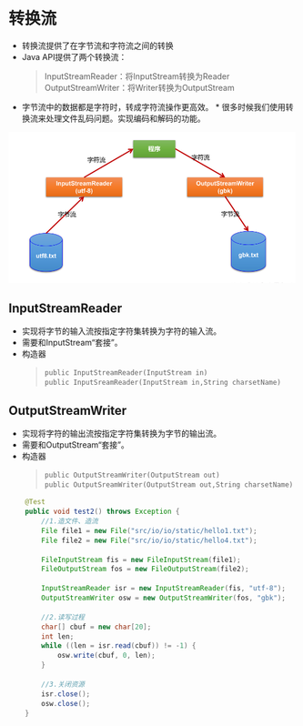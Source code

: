 # 转换流
* 转换流提供了在字节流和字符流之间的转换
* Java API提供了两个转换流：
    > InputStreamReader：将InputStream转换为Reader  
    > OutputStreamWriter：将Writer转换为OutputStream  
*  字节流中的数据都是字符时，转成字符流操作更高效。 *  很多时候我们使用转换流来处理文件乱码问题。实现编码和解码的功能。

![转换流](conversion.png)

## InputStreamReader
* 实现将字节的输入流按指定字符集转换为字符的输入流。
* 需要和InputStream“套接”。
* 构造器
    > `public InputStreamReader(InputStream in)`  
    > `public InputSreamReader(InputStream in,String charsetName)`  

## OutputStreamWriter
* 实现将字符的输出流按指定字符集转换为字节的输出流。
* 需要和OutputStream“套接”。
* 构造器 
    > `public OutputStreamWriter(OutputStream out)`  
    > `public OutputSreamWriter(OutputStream out,String charsetName)`  

```java
    @Test
    public void test2() throws Exception {
        //1.造文件、造流
        File file1 = new File("src/io/io/static/hello1.txt");
        File file2 = new File("src/io/io/static/hello4.txt");

        FileInputStream fis = new FileInputStream(file1);
        FileOutputStream fos = new FileOutputStream(file2);

        InputStreamReader isr = new InputStreamReader(fis, "utf-8");
        OutputStreamWriter osw = new OutputStreamWriter(fos, "gbk");

        //2.读写过程
        char[] cbuf = new char[20];
        int len;
        while ((len = isr.read(cbuf)) != -1) {
            osw.write(cbuf, 0, len);
        }

        //3.关闭资源
        isr.close();
        osw.close();
    }
```
